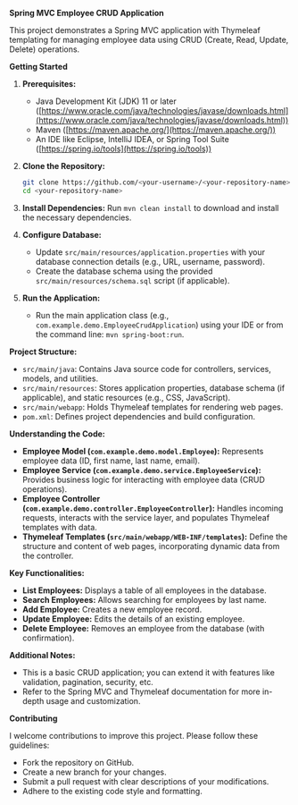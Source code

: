 

**Spring MVC Employee CRUD Application**

This project demonstrates a Spring MVC application with Thymeleaf templating for managing employee data using CRUD (Create, Read, Update, Delete) operations.

**Getting Started**

1. **Prerequisites:**
    - Java Development Kit (JDK) 11 or later ([https://www.oracle.com/java/technologies/javase/downloads.html](https://www.oracle.com/java/technologies/javase/downloads.html))
    - Maven ([https://maven.apache.org/](https://maven.apache.org/))
    - An IDE like Eclipse, IntelliJ IDEA, or Spring Tool Suite ([https://spring.io/tools](https://spring.io/tools))

2. **Clone the Repository:**
   ```bash
   git clone https://github.com/<your-username>/<your-repository-name>.git
   cd <your-repository-name>
   ```

3. **Install Dependencies:**
   Run `mvn clean install` to download and install the necessary dependencies.

4. **Configure Database:**
    - Update `src/main/resources/application.properties` with your database connection details (e.g., URL, username, password).
    - Create the database schema using the provided `src/main/resources/schema.sql` script (if applicable).

5. **Run the Application:**
    - Run the main application class (e.g., `com.example.demo.EmployeeCrudApplication`) using your IDE or from the command line: `mvn spring-boot:run`.

**Project Structure:**

- `src/main/java`: Contains Java source code for controllers, services, models, and utilities.
- `src/main/resources`: Stores application properties, database schema (if applicable), and static resources (e.g., CSS, JavaScript).
- `src/main/webapp`: Holds Thymeleaf templates for rendering web pages.
- `pom.xml`: Defines project dependencies and build configuration.

**Understanding the Code:**

- **Employee Model (`com.example.demo.model.Employee`):** Represents employee data (ID, first name, last name, email).
- **Employee Service (`com.example.demo.service.EmployeeService`):** Provides business logic for interacting with employee data (CRUD operations).
- **Employee Controller (`com.example.demo.controller.EmployeeController`):** Handles incoming requests, interacts with the service layer, and populates Thymeleaf templates with data.
- **Thymeleaf Templates (`src/main/webapp/WEB-INF/templates`):** Define the structure and content of web pages, incorporating dynamic data from the controller.

**Key Functionalities:**

- **List Employees:** Displays a table of all employees in the database.
- **Search Employees:** Allows searching for employees by last name.
- **Add Employee:** Creates a new employee record.
- **Update Employee:** Edits the details of an existing employee.
- **Delete Employee:** Removes an employee from the database (with confirmation).

**Additional Notes:**

- This is a basic CRUD application; you can extend it with features like validation, pagination, security, etc.
- Refer to the Spring MVC and Thymeleaf documentation for more in-depth usage and customization.

**Contributing**

I welcome contributions to improve this project. Please follow these guidelines:

- Fork the repository on GitHub.
- Create a new branch for your changes.
- Submit a pull request with clear descriptions of your modifications.
- Adhere to the existing code style and formatting.
